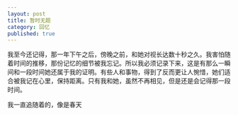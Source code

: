 ```yaml
---
layout: post
title: 暂时无题
category: 回忆
published: true
---
```

我至今还记得，那一年下午之后，傍晚之前，和她对视长达数十秒之久。我害怕随着时间的推移，那份记忆的细节被我忘记。所以我必须记录下来，这是有那么一瞬间和一段时间她还属于我的证明。有些人和事物，得到了反而更让人惋惜，她们适合被我记在心里，保持距离。只有我和她，虽然不再相见，但是还是会记得那一段时间。

我一直追随着的，像是春天